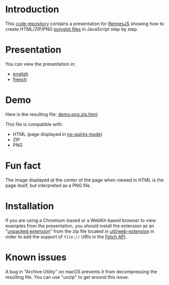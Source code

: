 # Introduction

This [code repository](https://github.com/gildas-lormeau/Polyglot-HTML-ZIP-PNG/) contains a presentation for [RennesJS](https://www.meetup.com/fr-FR/RennesJS) showing how to create HTML/ZIP/PNG [polyglot files](https://en.wikipedia.org/wiki/Polyglot_(computing)) in JavaScript step by step.

# Presentation

You can view the presentation in:
 - [english](https://gildas-lormeau.github.io/Polyglot-HTML-ZIP-PNG/en-EN/)
 - [french](https://gildas-lormeau.github.io/Polyglot-HTML-ZIP-PNG/fr-FR/)

# Demo
 
Here is the resulting file: [demo.png.zip.html](https://github.com/gildas-lormeau/Polyglot-HTML-ZIP-PNG/raw/main/demo.png.zip.html)

This file is compatible with: 
 - HTML (page displayed in [no-quirks mode](https://dom.spec.whatwg.org/#concept-document-no-quirks))
 - ZIP
- PNG
  
# Fun fact

The image displayed at the center of the page when viewed in HTML is the page itself, but interpreted as a PNG file.

# Installation

If you are using a Chromium-based or a WebKit-based browser to view examples from the presentation, you should install the extension as an "[unpacked extension](https://developer.chrome.com/docs/extensions/get-started/tutorial/hello-world#load-unpacked)" from the zip file located in [util/web-extension](https://github.com/gildas-lormeau/Polyglot-HTML-ZIP-PNG/tree/main/util/web-extension) in order to add the support of `file://` URIs in the [Fetch API](https://developer.mozilla.org/en-US/docs/Web/API/Fetch_API).

# Known issues

A bug in "Archive Utility" on macOS prevents it from decompressing the resulting file. You can use "unzip" to get around this issue.